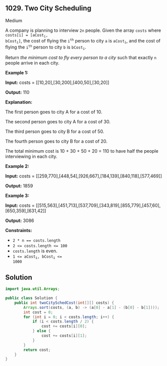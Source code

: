 ## 1029\. Two City Scheduling

Medium

A company is planning to interview `2n` people. Given the array `costs` where <code>costs[i] = [aCost<sub>i</sub>, bCost<sub>i</sub>]</code>, the cost of flying the <code>i<sup>th</sup></code> person to city `a` is <code>aCost<sub>i</sub></code>, and the cost of flying the <code>i<sup>th</sup></code> person to city `b` is <code>bCost<sub>i</sub></code>.

Return _the minimum cost to fly every person to a city_ such that exactly `n` people arrive in each city.

**Example 1:**

**Input:** costs = \[\[10,20],[30,200],[400,50],[30,20]]

**Output:** 110

**Explanation:**

The first person goes to city A for a cost of 10. 

The second person goes to city A for a cost of 30. 

The third person goes to city B for a cost of 50. 

The fourth person goes to city B for a cost of 20. 

The total minimum cost is 10 + 30 + 50 + 20 = 110 to have half the people interviewing in each city.

**Example 2:**

**Input:** costs = \[\[259,770],[448,54],[926,667],[184,139],[840,118],[577,469]]

**Output:** 1859

**Example 3:**

**Input:** costs = \[\[515,563],[451,713],[537,709],[343,819],[855,779],[457,60],[650,359],[631,42]]

**Output:** 3086

**Constraints:**

*   `2 * n == costs.length`
*   `2 <= costs.length <= 100`
*   `costs.length` is even.
*   <code>1 <= aCost<sub>i</sub>, bCost<sub>i</sub> <= 1000</code>

## Solution

```java
import java.util.Arrays;

public class Solution {
    public int twoCitySchedCost(int[][] costs) {
        Arrays.sort(costs, (a, b) -> (a[0] - a[1] - (b[0] - b[1])));
        int cost = 0;
        for (int i = 0; i < costs.length; i++) {
            if (i < costs.length / 2) {
                cost += costs[i][0];
            } else {
                cost += costs[i][1];
            }
        }
        return cost;
    }
}
```